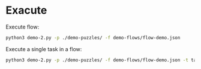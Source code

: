 # Exacute

Execute flow:

```sh
python3 demo-2.py -p ./demo-puzzles/ -f demo-flows/flow-demo.json
```

Execute a single task in a flow:

```sh
python3 demo-2.py -p ./demo-puzzles/ -f demo-flows/flow-demo.json -t task-test-B
```